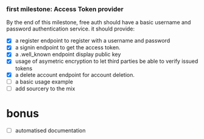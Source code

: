 ### first milestone: Access Token provider

By the end of this milestone, free auth should have a basic username and password authentication
service.
it should provide:

 - [x] a register endpoint to register with a username and password
 - [x] a signin endpoint to get the access token.
 - [x] a .well_known endpoint display public key
 - [x] usage of asymetric encryption to let third parties be able to verify issued tokens
 - [x] a delete account endpoint for account deletion. 
 - [ ] a basic usage example
 - [ ] add sourcery to the mix

# bonus
 - [ ] automatised documentation
